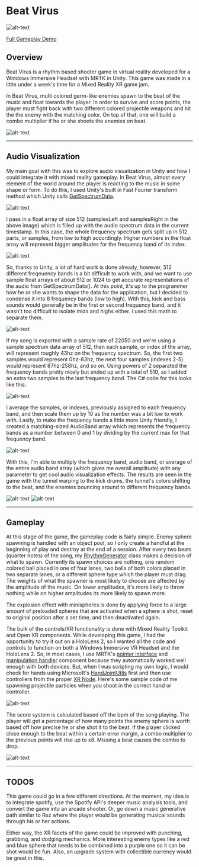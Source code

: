 # Beat Virus
![alt-text](https://github.com/dylanmpeck/Beat-Virus/blob/master/ReadmeImages/BVGif.gif)

[Full Gameplay Demo](https://www.youtube.com/watch?v=9JyZwx7B5Ws)

## Overview
Beat Virus is a rhythm based shooter game in virtual reality developed for a Windows Immersive Headset with MRTK in Unity. This game was made in a little under a week's time for a Mixed Reality XR game jam. 

In Beat Virus, multi colored germ-like enemies spawn to the beat of the music and float towards the player. In order to survive and score points, the player must fight back with two different colored projectile weapons and hit the the enemy with the matching color. On top of that, one will build a combo multiplier if he or she shoots the enemies on beat.

![alt-text](https://github.com/dylanmpeck/Beat-Virus/blob/master/ReadmeImages/BeatVirusThumbnail%20(2).png)
___
## Audio Visualization
My main goal with this was to explore audio visualization in Unity and how I could integrate it with mixed reality gameplay. In Beat Virus, almost every element of the world around the player is reacting to the music in some shape or form. To do this, I used Unity's built in Fast Fourier transform method which Unity calls [GetSpectrumData](https://docs.unity3d.com/ScriptReference/AudioSource.GetSpectrumData.html).

![alt-text](https://github.com/dylanmpeck/Beat-Virus/blob/master/ReadmeImages/FFT.png)

I pass in a float array of size 512 (samplesLeft and samplesRight in the above image) which is filled up with the audio spectrum data in the current timestamp. In this case, the whole frequency spectrum gets split up in 512 parts, or samples, from low to high accordingly. Higher numbers in the float array will represent bigger amplitudes for the frequency band of its index.

![alt-text](https://github.com/dylanmpeck/Beat-Virus/blob/master/ReadmeImages/FFTTest.gif)

So, thanks to Unity, a lot of hard work is done already, however, 512 different freqeuency bands is a bit difficult to work with, and we want to use sample float arrays of about 512 or 1024 to get accurate representations of the audio from GetSpectrumData(). At this point, it's up to the programmer how he or she wants to shape the data for the application, but I decided to condense it into 8 frequency bands (low to high). With this, kick and bass sounds would generally be in the first or second frequency band, and it wasn't too difficult to isolate mids and highs either. I used this math to separate them.

![alt-text](https://github.com/dylanmpeck/Beat-Virus/blob/master/ReadmeImages/FreqMath.png)

If my song is exported with a sample rate of 22050 and we're using a sample spectrum data array of 512, then each sample, or index of the array, will represent roughly 43hz on the frequency spectrum. So, the first two samples would represent 0hz-83hz, the next four samples (indexes 2-5) would represent 87hz-258hz, and so on. Using powers of 2 separated the frequency bands pretty nicely but ended up with a total of 510, so I added an extra two samples to the last frequency band. The C# code for this looks like this:

![alt-text](https://github.com/dylanmpeck/Beat-Virus/blob/master/ReadmeImages/FreqFunc.png)

I average the samples, or indexes, previously assigned to each frequency band, and then scale them up by 10 as the number was a bit low to work with. Lastly, to make the frequency bands a little more Unity friendly, I created a matching-sized AudioBand array which represents the frequency bands as a number between 0 and 1 by dividing by the current max for that frequency band.

![alt-text](https://github.com/dylanmpeck/Beat-Virus/blob/master/ReadmeImages/AudioBands.png)

With this, I'm able to multiply the frequency band, audio band, or average of the entire audio band array (which gives me overall amplitude) with any parameter to get cool audio visualization effects. The results are seen in the game with the tunnel warping to the kick drums, the tunnel's colors shifting to the beat, and the enemies bouncing around to different frequency bands.

![alt-text](https://github.com/dylanmpeck/Beat-Virus/blob/master/ReadmeImages/Tunnel.gif)
![alt-text](https://github.com/dylanmpeck/Beat-Virus/blob/master/ReadmeImages/Ball.gif)
___
## Gameplay
At this stage of the game, the gameplay code is fairly simple. Enemy sphere spawning is handled with an object pool, so I only create a handful at the beginning of play and destroy at the end of a session. After every two beats (quarter notes) of the song, my [RhythmGenerator](https://github.com/dylanmpeck/Beat-Virus/blob/master/Assets/Scripts/RhythmGenerator.cs
) class makes a decision of what to spawn. Currently its spawn choices are nothing, one random colored ball placed in one of four lanes, two balls of both colors placed in two separate lanes, or a different sphere type which the player must drag. The weights of what the spawner is most likely to choose are affected by the amplitude of the music. On lower amplitudes, it's more likely to throw nothing while on higher amplitudes its more likely to spawn more.  

The explosion effect with minispheres is done by applying force to a large amount of preloaded spheres that are activated when a sphere is shot, reset to original position after a set time, and then deactivated again.

The bulk of the controls/XR functionality is done with Mixed Reality Toolkit and Open XR components. While developing this game, I had the opportunity to try it out on a HoloLens 2, so I wanted all the code and controls to function on both a Windows Immersive VR Headset and the HoloLens 2. So, in most cases, I use MRTK's [pointer interface](https://microsoft.github.io/MixedRealityToolkit-Unity/api/Microsoft.MixedReality.Toolkit.Input.IMixedRealityPointerHandler.html) and [manipulation handler](https://microsoft.github.io/MixedRealityToolkit-Unity/Documentation/README_ManipulationHandler.html) component because they automatically worked well enough with both devices. But, when I was scripting my own logic, I would check for hands using Microsoft's [HandJointUtils](https://microsoft.github.io/MixedRealityToolkit-Unity/api/Microsoft.MixedReality.Toolkit.Input.HandJointUtils.html) first and then use controllers from the proper [XR Node](https://docs.unity3d.com/ScriptReference/XR.XRNode.html). Here's some sample code of me spawning projectile particles when you shoot in the correct hand or controller.

![alt-text](https://github.com/dylanmpeck/Beat-Virus/blob/master/ReadmeImages/HandsAndControllers.png)

The score system is calculated based off the bpm of the song playing. The player will get a percentage of how many points the enemy sphere is worth based off how precise he or she shot it to the beat. If the player clicked close enough to the beat within a certain error margin, a combo multiplier to the previous points will rise up to x8. Missing a beat causes the combo to drop.

![alt-text](https://github.com/dylanmpeck/Beat-Virus/blob/master/ReadmeImages/Score.png)
___
## TODOS
This game could go in a few different directions. At the moment, my idea is to integrate spotify, use the Spotify API's deeper music analysis tools, and convert the game into an arcade shooter. Or, go down a music generative path similar to Rez where the player would be generating musical sounds through his or her actions.

Either way, the XR facets of the game could be improved with punching, grabbing, and dodging mechanics. More interesting enemy types like a red and blue sphere that needs to be combined into a purple one so it can be shot would be fun. Also, an upgrade system with collectible currency would be great in this.
